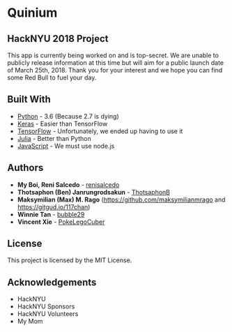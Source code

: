 # Quinium

## HackNYU 2018 Project

This app is currently being worked on and is top-secret. We are unable to publicly release information at this time but will aim for a public launch date of March 25th, 2018. Thank you for your interest and we hope you can find some Red Bull to fuel your day.

## Built With

* [Python](https://www.python.org/downloads/release/python-360/) - 3.6 (Because 2.7 is dying)
* [Keras](https://keras.io) - Easier than TensorFlow
* [TensorFlow](https://www.tensorflow.org) - Unfortunately, we ended up having to use it
* [Julia](https://julialang.org) - Better than Python
* [JavaScript](https://www.javascript.com) - We must use node.js

## Authors

* **My Boi, Reni Salcedo** - [renisalcedo](https://github.com/renisalcedo)
* **Thotsaphon (Ben) Janrungrodsakun** - [ThotsaphonB](https://github.com/ThotsaphonB)
* **Maksymilian (Max) M. Rago** (https://github.com/maksymilianmrago and https://gitgud.io/117chan)
* **Winnie Tan** - [bubble29](https://github.com/bubble29)
* **Vincent Xie** - [PokeLegoCuber](https://github.com/PokeLegoCuber)

## License

This project is licensed by the MIT License.

## Acknowledgements

* HackNYU
* HackNYU Sponsors
* HackNYU Volunteers
* My Mom
